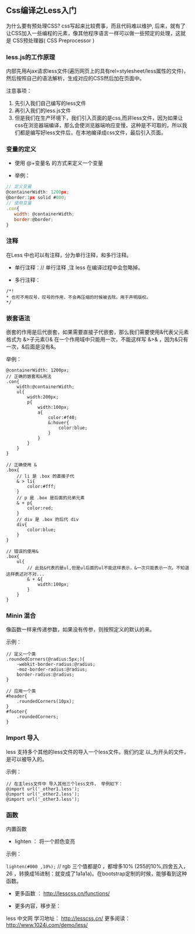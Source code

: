 Css编译之Less入门
---

为什么要有预处理CSS?
css写起来比较费事，而且代码难以维护, 后来，就有了让CSS加入一些编程的元素，像其他程序语言一样可以做一些预定的处理，这就是 CSS预处理器( CSS Preprocessor )

### less.js的工作原理

内部先用Ajax请求less文件(遍历网页上的具有rel=stylesheet/less属性的文件)，然后按照自己的语法解析，生成对应的CSS然后加在页面中。

注意事项：
1. 先引入我们自己编写的less文件 
2. 再引入我们的less.js文件 
3. 但是我们在生产环境下，我们引入页面的是css,而非less文件，因为如果让css在浏览器端编译，那么会使浏览器端响应变慢，这种是不可取的，所以我们都是编写好less文件后，在本地编译成css文件，最后引入页面。

### 变量的定义

- 使用 @+变量名 的方式来定义一个变量

- 举例：

```javascript
// 定义变量
@containerWidth: 1200px; 
@border:1px solid #000;
// 使用变量
.con{
   width: @containerWidth;
   border:@border;
}
```

### 注释

在Less 中也可以有注释，分为单行注释，和多行注释。

- 单行注释：// 单行注释 ,注 less 在编译过程中会忽略掉。

- 多行注释：

```less
/*!
* 也可不用叹号，叹号的作用，不会再压缩的时候被去除。用于声明版权。
*/
```

### 嵌套语法

嵌套的作用是后代嵌套，如果需要直接子代嵌套，那么我们需要使用&代表父元素 格式为 &>子元素{}& 在一个作用域中只能用一次，不能这样写 &>& ，因为&只有一次，&后面是没有&。

举例：

```less
@containerWidth: 1200px; 
// 正确的嵌套和&用法
.con{
    width:@containerWidth;
    ul{
        width:200px;
        p{
            width:100px;
            a{
                color:#f40;
                &:hover{
                    color:blue;
                }
            }
        }
    }
}

// 正确使用 &
.box{
    // li 是 .box 的直接子代
    & > li{
        color:#fff;
    }
    // p 是 .box 是后面的兄弟元素
    & + p{
        color:red;
    }
    // div 是 .box 的后代 div
    div{
        color:blue;
    }
}

// 错误的使用&
.box{
    ul{
        // 此处&代表的是ul,但是ul后面的ul不能这样表示，&一次只能表示一次。不知道这样表述对不对...
        & + &{ 
            width:100px;
        }
    }
}
```

### Minin 混合

像函数一样来传递参数，如果没有传参，则按照定义的默认的来。

示例：

```less
// 定义一个类
.roundedCorners(@radius:5px;){
    -webkit-border-radius:@radius;
    -moz-border-radius:@radius;
    border-radius:@radius;
}

// 应用一个类
#header{
    .roundedCorners(10px);
}
#footer{
    .roundedCorners;
}
```

### Import 导入

less 支持多个其他的less文件的导入一个less文件。我们约定 以_为开头的文件，是可以被导入的。

示例：

```less
// 在主less文件中 导入其他三个less文件， 举例如下：
@import url('_other1.less');
@import url('_other2.less');
@import url('_other3.less');
```

### 函数

内置函数

- lighten ： 将一个颜色变亮 

示例： 

`lighten(#000 ,10%);` // rgb 三个值都是0 ，都增多10% (255的10%,四舍五入，26 ，转换成16进制：就变成了1a1a1a)。在bootstrap定制的时候，能够看到这种函数。

- 更多函数 ： http://lesscss.cn/functions/

- 更多内容，移步至：

less 中文网 学习地址： http://lesscss.cn/ 
更多阅读： http://www.1024i.com/demo/less/